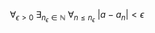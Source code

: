 $$\forall_{\epsilon > 0}\ \exists_{n_{\epsilon}\in \mathbb{N}}\ \forall_{n \leq n_{\epsilon}}\ |a - a_{n}|\lt \epsilon$$ 